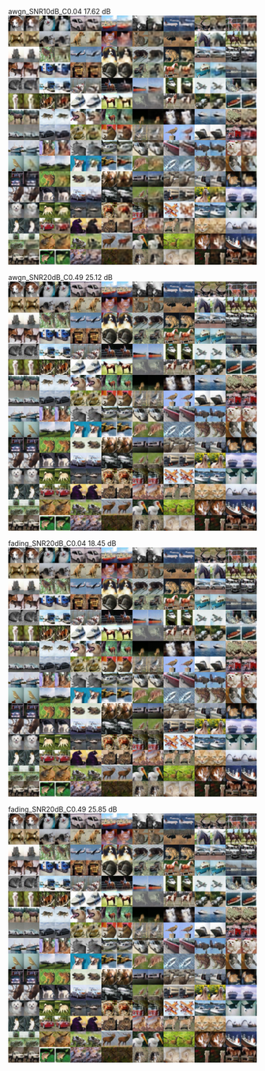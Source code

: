 
awgn_SNR10dB_C0.04    17.62 dB
![验证结果](resources/validation_snr10_c0.04_e2500.png)
          

awgn_SNR20dB_C0.49    25.12 dB
![验证结果](resources/validation_snr20_c0.49_e2500.png)


fading_SNR20dB_C0.04    18.45 dB
![验证结果](resources/validation_snr20_c0.49_e2500.png)


fading_SNR20dB_C0.49    25.85 dB
![验证结果](resources/validation_snr20_c0.49_e2500.png)

